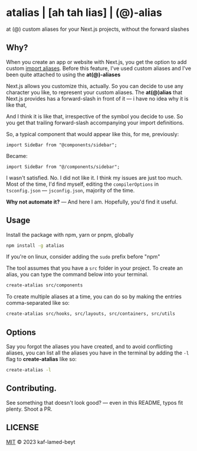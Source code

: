 # atalias | [ah tah lias] | (@)-alias

at (@) custom aliases for your Next.js projects, without the forward slashes

## Why?

When you create an app or website with Next.js, you get the option to add custom [import aliases](https://nextjs.org/docs/advanced-features/module-path-aliases). Before this feature, I've used custom aliases and I've been quite attached to using the **at(@)-aliases**

Next.js allows you customize this, actually. So you can decide to use any character you like, to represent your custom aliases. The **at(@)alias** that Next.js provides has a forward-slash in front of it &mdash; i have no idea why it is like that,

And I think it is like that, irrespective of the symbol you decide to use. So you get that trailing forward-slash accompanying your import definitions.

So, a typical component that would appear like this, for me, previously:

```tsx
import SideBar from "@components/sidebar";
```

Became:

```tsx
import SideBar from "@/components/sidebar";
```

I wasn't satisfied. No. I did not like it. I think my issues are just too much. Most of the time, I'd find myself, editing the `compilerOptions` in `tsconfig.json` &mdash; `jsconfig.json`, majority of the time.

**Why not automate it?** &mdash; And here I am. Hopefully, you'd find it useful.

## Usage

Install the package with npm, yarn or pnpm, globally

```bash
npm install -g atalias
```

If you're on linux, consider adding the `sudo` prefix before "npm"

The tool assumes that you have a `src` folder in your project. To create an alias, you can type the command below into your terminal.

```bash
create-atalias src/components
```

To create multiple aliases at a time, you can do so by making the entries comma-separated like so:

```bash
create-atalias src/hooks, src/layouts, src/containers, src/utils
```

## Options

Say you forgot the aliases you have created, and to avoid conflicting aliases, you can list all the aliases you have in the terminal by adding the `-l` flag to **create-atalias** like so:

```bash
create-atalias -l
```

## Contributing.

See something that doesn't look good? &mdash; even in this README, typos fit plenty. Shoot a PR.

## LICENSE

[MIT](LICENSE) © 2023 kaf-lamed-beyt
